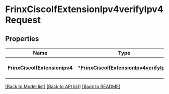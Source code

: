 # FrinxCiscoIfExtensionIpv4verifyIpv4Request

## Properties
Name | Type | Description | Notes
------------ | ------------- | ------------- | -------------
**FrinxCiscoIfExtensionipv4** | [***FrinxCiscoIfExtensionIpv4verifyIpv4**](frinx.cisco.if.extension.ipv4verify.Ipv4.md) |  | [optional] [default to null]

[[Back to Model list]](../README.md#documentation-for-models) [[Back to API list]](../README.md#documentation-for-api-endpoints) [[Back to README]](../README.md)


